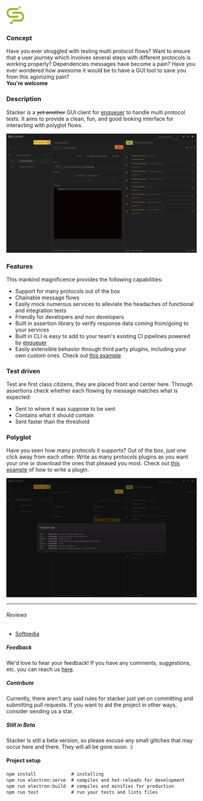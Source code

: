 <img src="build/icons/48x48.png" width="48" height="auto">

### Concept
Have you ever struggled with testing multi protocol flows?
Want to ensure that a user journey which involves several steps with different protocols is working properly?
Dependencies messages have become a pain?
Have you ever wondered how awesome it would be to have a GUI tool to save you from this agonizing pain?  
**You're welcome**

### Description
Stacker is a ~~yet another~~ GUI client for [enqueuer](https://enqueuer-land.github.io/enqueuer/) to handle multi protocol tests.
It aims to provide a clean, fun, and good looking interface for interacting with polyglot flows.  

![screenshot-1](docs/screenshot-1.png)

### Features
This mankind magnificence provides the following capabilities:

- Support for many protocols out of the box  
- Chainable message flows  
- Easily mock numerous services to alleviate the headaches of functional and integration tests  
- Friendly for developers and non developers  
- Built in assertion library to verify response data coming from/going to your services  
- Built in CLI is easy to add to your team's existing CI pipelines powered by [enqueuer](https://enqueuer-land.github.io/enqueuer/)  
- Easily extensible behavior through third party plugins, including your own custom ones. Check out [this example](plugins/shell-publisher.js)  

### Test driven
Test are first class citizens, they are placed front and center here.
Through assertions check whether each flowing by message matches what is expected:

- Sent to where it was suppose to be sent  
- Contains what it should contain  
- Sent faster than the threshold  

### Polyglot
Have you seen how many protocols it supports? Out of the box, just one click away from each other.
Write as many protocols plugins as you want your one or download the ones that pleased you most.
Check out [this example](plugins/shell-publisher.js) of how to write a plugin.


![screenshot-2](docs/screenshot-2.png)
 
----

###### Reviews
- [Softpedia](https://www.softpedia.com/get/Programming/Other-Programming-Files/Stacker-lopidio.shtml)

##### Feedback
We'd love to hear your feedback!
If you have any comments, suggestions, etc. you can reach us [here](mailto:guilherme.moraes@outlook.com).

##### Contribute
Currently, there aren't any said rules for stacker just yet on committing and submitting pull requests.
If you want to aid the project in other ways, consider sending us a star. 

##### Still in Beta
Stacker is still a beta version, so please excuse any small glitches that may occur here and there.
They will all be gone soon. :)

#### Project setup

    npm install             # installing
    npm run electron:serve  # compiles and hot-reloads for development
    npm run electron:build  # compiles and minifies for production
    npm run test            # run your tests and lints files
